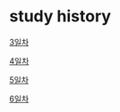 # study history

[3일차](./history/20210414.md)         

[4일차](./history/20210415.md)

[5일차](./history/20210416.md)

[6일차](./history/20210417.md)
